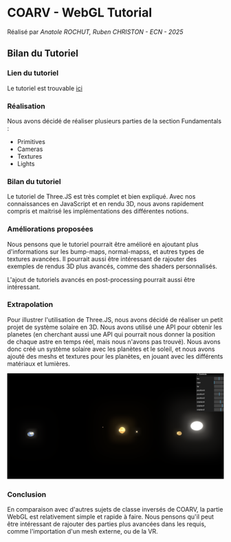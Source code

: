 # COARV - WebGL Tutorial

Réalisé par *Anatole ROCHUT, Ruben CHRISTON - ECN - 2025*

## Bilan du Tutoriel

### Lien du tutoriel

Le tutoriel est trouvable [ici](https://threejs.org/manual/#en/fundamentals)

### Réalisation

Nous avons décidé de réaliser plusieurs parties de la section Fundamentals :

- Primitives
- Cameras
- Textures
- Lights

### Bilan du tutoriel

Le tutoriel de Three.JS est très complet et bien expliqué.
Avec nos connaissances en JavaScript et en rendu 3D, nous avons rapidement compris et maitrisé les implémentations des différentes notions.

### Améliorations proposées

Nous pensons que le tutoriel pourrait être amélioré en ajoutant plus d'informations sur les bump-maps, normal-mapss, et autres types de textures avancées.
Il pourrait aussi être intéressant de rajouter des exemples de rendus 3D plus avancés, comme des shaders personnalisés.

L'ajout de tutoriels avancés en post-processing pourrait aussi être intéressant.

### Extrapolation

Pour illustrer l'utilisation de Three.JS, nous avons décidé de réaliser un petit projet de système solaire en 3D. Nous avons utilisé une API pour obtenir les planetes (en cherchant aussi une API qui pourrait nous donner la position de chaque astre en temps réel, mais nous n'avons pas trouvé).
Nous avons donc créé un système solaire avec les planètes et le soleil, et nous avons ajouté des meshs et textures pour les planètes, en jouant avec les différents matériaux et lumières.

![Projet final](./docs/screenshot.png)

### Conclusion

En comparaison avec d'autres sujets de classe inversés de COARV, la partie WebGL est relativement simple et rapide à faire.
Nous pensons qu'il peut être intéressant de rajouter des parties plus avancées dans les requis, comme l'importation d'un mesh externe, ou de la VR.
